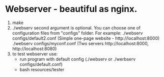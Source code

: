 # Webserver - beautiful as nginx.

1) make
2) ./webserv
   second argument is optional. You can choose one of configuration files from "configs" folder.
   For example:
   ./webserv configs/default2.conf (Simple one-page website - http://localhost:8000)
   ./webserv configs/myconf.conf (Two servers http://localhost:8000, http://localhost:8080)
3) to test webserver use:
   - run program with default config (./webserv or  ./werbserv configs/default.conf)
   - bash resources/tester
   
